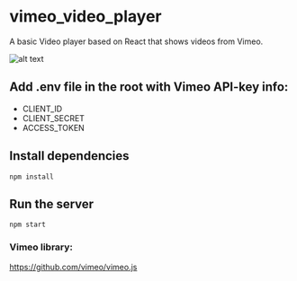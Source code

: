 # vimeo_video_player
A basic Video player based on React that shows videos from Vimeo.

![alt text](https://github.com/RosarioB/vimeo_video_player/main/github_images/vimeo_video_player.png?raw=true)

## Add .env file in the root with Vimeo API-key info:

- CLIENT_ID
- CLIENT_SECRET
- ACCESS_TOKEN 

## Install dependencies

`npm install`

## Run the server

`npm start`

### Vimeo library:

https://github.com/vimeo/vimeo.js
